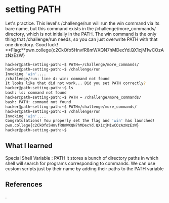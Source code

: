 # setting PATH
Let's practice. This level's /challenge/run will run the win command via its bare name, but this
 command exists in the /challenge/more_commands/ directory, which is not initially in the PATH. 
 The win command is the only thing that /challenge/run needs, so you can just overwrite PATH with
  that one directory. Good luck!
**Flag:**pwn.college{c2CkOfo5HnvfR8mWXQN7hMDecYd.QX1cjM1wCOzAzNzEzW}






```bash
hacker@path~setting-path:~$ PATH=~/challenge/more_commands/
hacker@path~setting-path:~$ /challenge/run
Invoking 'win'....
/challenge/run: line 4: win: command not found
It looks like that did not work... Did you set PATH correctly?
hacker@path~setting-path:~$ ls
bash: ls: command not found
hacker@path~setting-path:~$ PATH = /challenge/more_commands/
bash: PATH: command not found
hacker@path~setting-path:~$ PATH=/challenge/more_commands/
hacker@path~setting-path:~$ /challenge/run
Invoking 'win'....
Congratulations! You properly set the flag and 'win' has launched!
pwn.college{c2CkOfo5HnvfR8mWXQN7hMDecYd.QX1cjM1wCOzAzNzEzW}
hacker@path~setting-path:~$ 


```
## What I learned
Special Shell Variable : PATH 
it stores a bunch of directory paths in which shell will search for programs corresponding to commands.
We can use custom scripts just by their name by adding their paths to the PATH variable
## References 
.